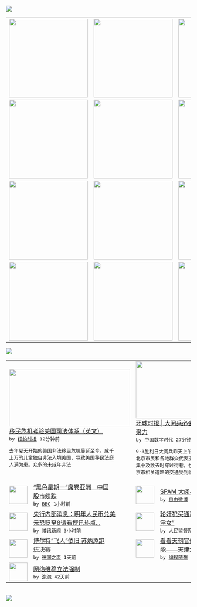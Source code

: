 

<a href="https://github.com/greatfire/z/raw/master/FreeBrowser.apk"><img src="https://raw.githubusercontent.com/greatfire/wiki/master/x/header.png" /></a><table><tr><td width="262" align="center" valign="center"><a href="https://github.com/greatfire/wiki/wiki/nyt" title="纽约时报中文网 国际纵览"><img src="https://raw.githubusercontent.com/greatfire/wiki/master/x/nyt_flag.png" width="215"/></a></td><td width="262" align="center" valign="center"><a href="https://github.com/greatfire/wiki/wiki/dw" title=""><img src="https://raw.githubusercontent.com/greatfire/wiki/master/x/dw_flag.png" width="215"/></a></td><td width="262" align="center" valign="center"><a href="https://github.com/greatfire/wiki/wiki/rmjd" title=""><img src="https://raw.githubusercontent.com/greatfire/wiki/master/x/rmjd_flag.png" width="215"/></a></td></tr><tr><td width="262" align="center" valign="center"><a href="https://github.com/paopaonetizen/website" title="泡泡 - 未经审查的互联网信息"><img src="https://raw.githubusercontent.com/greatfire/wiki/master/x/pp_flag.png" width="215"/></a></td><td width="262" align="center" valign="center"><a href="https://github.com/getlantern/mirror" title="以及自由微博和GreatFire.org官方中文论坛"><img src="https://raw.githubusercontent.com/greatfire/wiki/master/x/lantern_flag.png" width="215"/></a></td><td width="262" align="center" valign="center"><a href="https://github.com/cdtmirrors/m/" title=""><img src="https://raw.githubusercontent.com/greatfire/wiki/master/x/cdt_flag.png" width="215"/></a></td></tr><tr><td width="262" align="center" valign="center"><a href="https://github.com/program-think/blog" title="编程随想的博客"><img src="https://raw.githubusercontent.com/greatfire/wiki/master/x/pt_flag.png" width="215"/></a></td><td width="262" align="center" valign="center"><a href="https://github.com/greatfire/wiki/wiki/bbc" title=""><img src="https://raw.githubusercontent.com/greatfire/wiki/master/x/bbc_flag.png" width="215"/></a></td><td width="262" align="center" valign="center"><a href="https://github.com/freeweibo/s" title="自由微博 - 匿名和不受屏蔽的新浪微博搜索"><img src="https://raw.githubusercontent.com/greatfire/wiki/master/x/fw_flag.png" width="215"/></a></td></tr><tr><td width="262" align="center" valign="center"><a href="https://github.com/greatfire/wiki/wiki/google" title=""><img src="https://raw.githubusercontent.com/greatfire/wiki/master/x/google_flag.png" width="215"/></a></td><td width="262" align="center" valign="center"><a href="https://github.com/bxnews/boxun" title=""><img src="https://raw.githubusercontent.com/greatfire/wiki/master/x/bx_flag.png" width="215"/></a></td><td width="262" align="center" valign="center"><a href="https://github.com/greatfire/wiki/wiki/open-source" title="欢迎访问GreatFire.org开发者项目网站"><img src="https://raw.githubusercontent.com/greatfire/wiki/master/x/open-source_flag.png" width="215"/></a></td></tr></table><img src="https://raw.githubusercontent.com/greatfire/wiki/master/x/newsfeed text.png" /><table cols="4"><tr><td colspan="2" width="380"><a href="https://dghiur1u8xlqa.cloudfront.net/usa/20150824/cc24immig/"><img src="http://static01.nyt.com/images/2015/08/23/nyregion/23UNACCOMPANIED1/23UNACCOMPANIED1-articleLarge.jpg" width="330" height="156"/></a></br><a href="https://dghiur1u8xlqa.cloudfront.net/usa/20150824/cc24immig/">移民危机考验美国司法体系（英文）</a></br><kbd> by <a href="http://m.cn.nytimes.com/">纽约时报</a> 12分钟前 </kbd></br><pre>去年夏天开始的美国非法移民危机蔓延至今。成千<br/>上万的儿童独自非法入境美国，导致美国移民法庭<br/>人满为患。众多的未成年非法</pre></td><td colspan="2" width="380"><a href="http://feedproxy.google.com/~r/chinadigitaltimes/IyPt/~3/bmOJ6CA-AW0/"><img src="https://raw.githubusercontent.com/greatfire/wiki/master/x/cdt_logo_b.png" width="330" height="156"/></a></br><a href="http://feedproxy.google.com/~r/chinadigitaltimes/IyPt/~3/bmOJ6CA-AW0/">环球时报 | 大阅兵必会提升中国社会的凝<br/>聚力</a></br><kbd> by <a href="http://chinadigitaltimes.net/chinese/">中国数字时代</a> 27分钟前 </kbd></br><pre>9·3胜利日大阅兵昨天上午做了完整彩排，部分<br/>北京市民和各地群众代表提前大饱眼福，阅兵队伍<br/>集中及散去时穿过街巷，也引来大量群众围观。北<br/>京市相关道路的交通受到临时管...</pre></td></tr><tr><td><img src="http://a.files.bbci.co.uk/worldservice/live/assets/images/2015/08/24/150824024237_cn_china_stock_shanghai_144x81_afp_nocredit.jpg" width="50" height="50"/></td><td width="280"><a href="http://www.bbc.com/zhongwen/simp/business/2015/08/150824_asia_shares_down">“黑色星期一”席卷亚洲　中国<br/>股市续跌</a></br><kbd> by <a href="http://www.bbc.co.uk/zhongwen/simp">BBC</a> 1小时前 </kbd></td><td><img src="http://ww2.sinaimg.cn/large/68f3cf9cgw1evdh5kh47fj20do0dwacg.jpg" width="50" height="50"/></td><td width="280"><a href="https://freeweibo.com/weibo/3879305241501244">SPAM 大阅兵！</a></br><kbd> by <a href="https://freeweibo.com/">自由微博</a> 1小时前 </kbd></td></tr><tr><td><img src="https://raw.githubusercontent.com/greatfire/wiki/master/x/bx_logo.png" width="50" height="50"/></td><td width="280"><a href="http://www.boxun.com/news/gb/finance/2015/08/201508240223.shtml">央行内部消息：明年人民币兑美<br/>元恐贬至8请看博讯热点...</a></br><kbd> by <a href="http://www.boxun.com">博讯新闻</a> 3小时前 </kbd></td><td><img src="https://raw.githubusercontent.com/greatfire/wiki/master/x/rmjd_logo.png" width="50" height="50"/></td><td width="280"><a href="http://www.rmjdw.com//fazhibobao/20150823/15156.html">轮奸犯买通司法员受害人成“卖<br/>淫女” </a></br><kbd> by <a href="http://www.rmjdw.com/">人民监督网</a> 5小时前 </kbd></td></tr><tr><td><img src="http://www.dw.com/image/0,,18667292_302,00.jpg" width="50" height="50"/></td><td width="280"><a href="http://dw.com/p/1GKE1?maca=chi-GK-text-greatfire-all-chinese-15625-xml-mrss">博尔特“飞人”依旧 苏炳添跑<br/>进决赛</a></br><kbd> by <a href="http://dw.de">德国之声</a> 1天前 </kbd></td><td><img src="http://lh4.googleusercontent.com/cM7oXzR8jGBaXB5zek9Z6Gf3zOe0QrvTkO3XCU7n6T8qXyNUTEJ41C6h7bw4m02ZOswdhO7Iv96udBlZf2ItSvKyXnPBViXn1TUH2gkcl1v5Q7fEXxkYCt5ME7BAMtV1wTLQhD4Niw" width="50" height="50"/></td><td width="280"><a href="http://feedproxy.google.com/~r/programthink/~3/21dSbtE1Ayk/2015-Tianjin-Explosions.html">看看天朝官僚系统多么低效和无<br/>能——天津大爆炸随想</a></br><kbd> by <a href="http://program-think.blogspot.com">编程随想</a> 4天前 </kbd></td></tr><tr><td><img src="http://pao-pao.net/sites/pao-pao.net/files/styles/base_adaptive/public/6523513689_baeec3c53c_z_0.jpg?itok=NM8cQ_d1" width="50" height="50"/></td><td width="280"><a href="https://pao-pao.net/article/593">网络维稳立法强制</a></br><kbd> by <a href="https://pao-pao.net">泡泡</a> 42天前 </kbd></td></table></br><a href="https://github.com/greatfire/z/raw/master/FreeBrowser.apk"><img src="https://raw.githubusercontent.com/greatfire/wiki/master/x/download app.png" /></a>